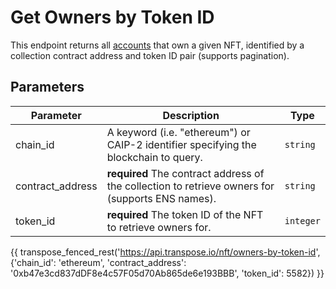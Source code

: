 # Get Owners by Token ID

This endpoint returns all [accounts](../models/nft_owner_model.md) that own a given NFT, identified by a collection contract address and token ID pair (supports pagination).

## Parameters
| Parameter     | Description                                                                          | Type     | 
|---------------|--------------------------------------------------------------------------------------|----------|
| chain_id      | A keyword (i.e. "ethereum") or CAIP-2 identifier specifying the blockchain to query. | `string` | 
| contract_address | **required** The contract address of the collection to retrieve owners for (supports ENS names).    | `string` | 
| token_id | **required** The token ID of the NFT to retrieve owners for.    | `integer` | 

{{ transpose_fenced_rest('https://api.transpose.io/nft/owners-by-token-id', {'chain_id': 'ethereum', 'contract_address': '0xb47e3cd837dDF8e4c57F05d70Ab865de6e193BBB', 'token_id': 5582}) }}